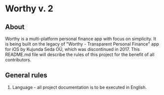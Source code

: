 # Worthy v. 2

## About
Worthy is a multi-platform personal finance app with focus on simplicity. It is being built on the legacy of "Worthy - Transparent Personal Finance" app for iOS by Kujunda Seda OÜ, which was discontinued in 2017. This README.md file will describe the rules of this project for the benefit of all contributors.

## General rules
1. Language - all project documentation is to be executed in English.

